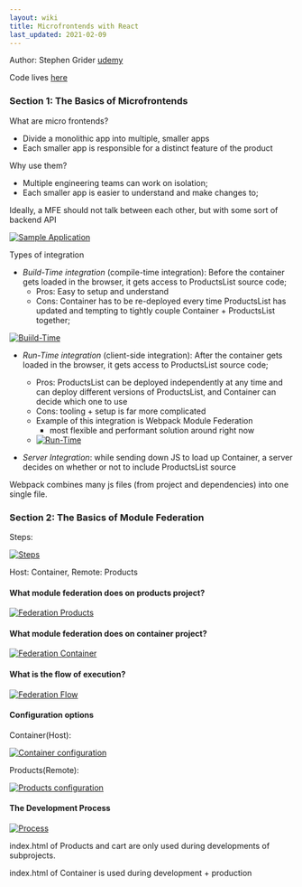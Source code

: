 ```yaml
---
layout: wiki
title: Microfrontends with React
last_updated: 2021-02-09
---
```

Author: Stephen Grider [udemy](https://www.udemy.com/course/microfrontend-course/)

Code lives [here](https://github.com/ederign/experiments/tree/master/federated_modules_lab0)

### Section 1: The Basics of Microfrontends

What are micro frontends?

- Divide a monolithic app into multiple, smaller apps
- Each smaller app is responsible for a distinct feature of the product

Why use them?

- Multiple engineering teams can work on isolation;
- Each smaller app is easier to understand and make changes to;

Ideally, a MFE should not talk between each other, but with some sort of backend API

[![Sample Application](/assets/2021/wiki/mf1.png "Sample Application")](/assets/2021/wiki/mf1.png)

Types of integration

- *Build-Time integration* (compile-time integration): Before the container gets loaded in the browser, it gets access to ProductsList source code;
  - Pros: Easy to setup and understand
  - Cons: Container has to be re-deployed every time ProductsList has updated and tempting to tightly couple Container + ProductsList together;

[![Buiild-Time](/assets/2021/wiki/mf2.png "Build time")](/assets/2021/wiki/mf2.png)

- *Run-Time integration* (client-side integration): After the container gets loaded in the browser, it gets access to ProductsList source code;

  - Pros: ProductsList can be deployed independently at any time and can deploy different versions of ProductsList, and Container can decide which one to use
  - Cons: tooling + setup is far more complicated
  - Example of this integration is Webpack Module Federation
    - most flexible and performant solution around right now
  - [![Run-Time](/assets/2021/wiki/mf3.png "Run time")](/assets/2021/wiki/mf3.png)
- *Server Integration*: while sending down JS to load up Container, a server decides on whether or not to include ProductsList source

Webpack combines many js files (from project and dependencies) into one single file.

### Section 2: The Basics of Module Federation

Steps:

[![Steps](/assets/2021/wiki/mf4.png "Steps")](/assets/2021/wiki/mf4.png)

Host: Container, Remote: Products

#### What module federation does on products project?

[![Federation Products](/assets/2021/wiki/mf5.png "Federation Projects")](/assets/2021/wiki/mf5.png) 

#### What module federation does on container project?

[![Federation Container](/assets/2021/wiki/mf6.png "Federation Container")](/assets/2021/wiki/mf6.png)

#### What is the flow of execution?

[![Federation Flow](/assets/2021/wiki/mf7.png "Federation Container")](/assets/2021/wiki/mf7.png)

#### Configuration options

Container(Host):

[![Container configuration](/assets/2021/wiki/mf8.png "Container Configuration")](/assets/2021/wiki/mf8.png)


Products(Remote):

[![Products configuration](/assets/2021/wiki/mf9.png "Products Configuration")](/assets/2021/wiki/mf9.png)

#### The Development Process

[![Process](/assets/2021/wiki/mf10.png "Process")](/assets/2021/wiki/mf10.png)

index.html of Products and cart are only used during developments of subprojects.

index.html of Container is used during development + production

